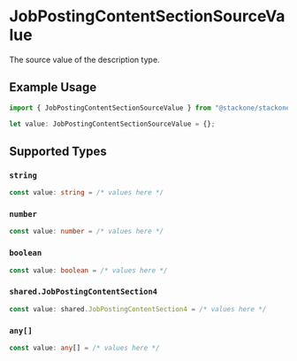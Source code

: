 # JobPostingContentSectionSourceValue

The source value of the description type.

## Example Usage

```typescript
import { JobPostingContentSectionSourceValue } from "@stackone/stackone-client-ts/sdk/models/shared";

let value: JobPostingContentSectionSourceValue = {};
```

## Supported Types

### `string`

```typescript
const value: string = /* values here */
```

### `number`

```typescript
const value: number = /* values here */
```

### `boolean`

```typescript
const value: boolean = /* values here */
```

### `shared.JobPostingContentSection4`

```typescript
const value: shared.JobPostingContentSection4 = /* values here */
```

### `any[]`

```typescript
const value: any[] = /* values here */
```

